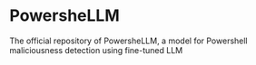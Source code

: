 # PowersheLLM
The official repository of PowersheLLM, a model for Powershell maliciousness detection using fine-tuned LLM

